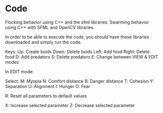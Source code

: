# Code
Flocking behavior using C++ and the sfml libraries.
Swarming behavior using C++ with SFML and OpenCV libraries.
 
In order to be able to execute the code, you should have these libraries downloaded and simply run the code. 

Keys:
Up: Create boids
Down: Delete boids
Left: Add food
Right: Delete food
D: Add predators 
S: Delete predators
E: Change between VIEW & EDIT modes

In EDIT mode:

Select:
M: Myopia
N: Comfort distance
B: Danger distance
T: Cohesion
Y: Separation
U: Alignment
I: Hunger
O: Fear

R: Reset all parameters to default values

X: Increase selected parameter
Z: Decrease selected parameter
